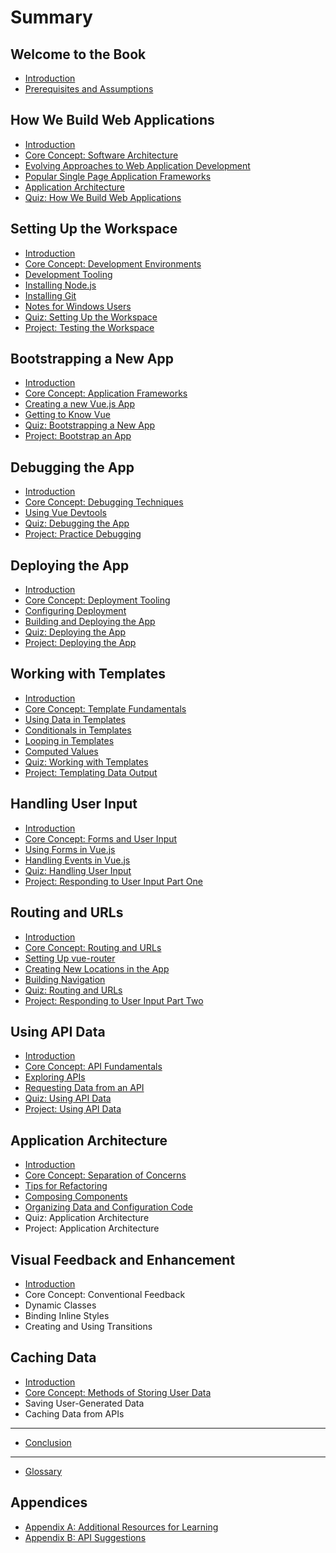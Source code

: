 # Summary

## Welcome to the Book

* [Introduction](README.md)
* [Prerequisites and Assumptions](prerequisites-and-assumptions.md)

## How We Build Web Applications

* [Introduction](how-we-build/README.md)
* [Core Concept: Software Architecture](how-we-build/core-concept-software-architecture.md)
* [Evolving Approaches to Web Application Development](how-we-build/evolving-approaches-to-web-application-development.md)
* [Popular Single Page Application Frameworks](how-we-build/popular-frontend-frameworks.md)
* [Application Architecture](how-we-build/overview-of-web-applications-landscape.md)
* [Quiz: How We Build Web Applications](how-we-build/quiz-how-we-build-web-applications.md)

## Setting Up the Workspace

* [Introduction](setting-up-workspace/README.md)
* [Core Concept: Development Environments](setting-up-workspace/core-concept-development-environments.md)
* [Development Tooling](setting-up-workspace/what-is-nodejs.md)
* [Installing Node.js](setting-up-workspace/installing-nodejs.md)
* [Installing Git](setting-up-workspace/installing-git.md)
* [Notes for Windows Users](setting-up-workspace/notes-for-windows-users.md)
* [Quiz: Setting Up the Workspace](setting-up-workspace/quiz-setting-up-the-workspace.md)
* [Project: Testing the Workspace](setting-up-workspace/project-testing-the-workspace.md)

## Bootstrapping a New App

* [Introduction](bootstrap-new-app/README.md)
* [Core Concept: Application Frameworks](bootstrap-new-app/core-concept-application-frameworks.md)
* [Creating a new Vue.js App](bootstrap-new-app/creating-a-new-vuejs-app.md)
* [Getting to Know Vue](bootstrap-new-app/getting-to-know-vue.md)
* [Quiz: Bootstrapping a New App](bootstrap-new-app/quiz-bootstrapping-a-new-app.md)
* [Project: Bootstrap an App](bootstrap-new-app/project-bootstrap-an-app.md)

## Debugging the App

* [Introduction](debug-app/README.md)
* [Core Concept: Debugging Techniques](debug-app/core-concept-debugging-techniques.md)
* [Using Vue Devtools](debug-app/using-vue-devtools.md)
* [Quiz: Debugging the App](debug-app/quiz-debugging-the-app.md)
* [Project: Practice Debugging](debug-app/project-practice-debugging.md)

## Deploying the App

* [Introduction](deploy-app/README.md)
* [Core Concept: Deployment Tooling](deploy-app/core-concept-deployment-tooling.md)
* [Configuring Deployment ](deploy-app/configuring-deployment.md)
* [Building and Deploying the App](deploy-app/building-and-deploying-the-app.md)
* [Quiz: Deploying the App](deploy-app/quiz-deploying-the-app.md)
* [Project: Deploying the App](deploy-app/project-deploying-the-app.md)

## Working with Templates

* [Introduction](working-with-templates/README.md)
* [Core Concept: Template Fundamentals](working-with-templates/core-concept-template-fundamentals.md)
* [Using Data in Templates](working-with-templates/using-data-in-templates.md)
* [Conditionals in Templates](working-with-templates/conditionals-in-templates.md)
* [Looping in Templates](working-with-templates/looping-in-templates.md)
* [Computed Values](working-with-templates/computed-values.md)
* [Quiz: Working with Templates](working-with-templates/quiz-working-with-templates.md)
* [Project: Templating Data Output](working-with-templates/project-templating-data-output.md)

## Handling User Input

* [Introduction](handling-user-input/README.md)
* [Core Concept: Forms and User Input](handling-user-input/core-concept-user-input.md)
* [Using Forms in Vue.js](handling-user-input/using-forms-in-vuejs.md)
* [Handling Events in Vue.js](handling-user-input/handling-events-in-vuejs.md)
* [Quiz: Handling User Input](handling-user-input/quiz-handling-user-input.md)
* [Project: Responding to User Input Part One](handling-user-input/project-responding-to-user-input-part-one.md)

## Routing and URLs

* [Introduction](routing-urls/README.md)
* [Core Concept: Routing and URLs](routing-urls/core-concept-routing-and-urls.md)
* [Setting Up vue-router](routing-urls/setting-up-vue-router.md)
* [Creating New Locations in the App](routing-urls/creating-new-locations-in-the-app.md)
* [Building Navigation](routing-urls/building-navigation.md)
* [Quiz: Routing and URLs](routing-urls/quiz-routing-and-urls.md)
* [Project: Responding to User Input Part Two](routing-urls/project-responding-to-user-input-part-two.md)

## Using API Data

* [Introduction](using-api-data/README.md)
* [Core Concept: API Fundamentals](using-api-data/core-concept-using-third-party-data-apis.md)
* [Exploring APIs](using-api-data/exploring-apis.md)
* [Requesting Data from an API](using-api-data/requesting-data-from-an-api.md)
* [Quiz: Using API Data](using-api-data/quiz-using-api-data.md)
* [Project: Using API Data](using-api-data/project-using-api-data.md)

## Application Architecture

* [Introduction](application-architecture/README.md)
* [Core Concept: Separation of Concerns](application-architecture/core-concept-separation-of-concerns.md)
* [Tips for Refactoring](application-architecture/tips-for-refactoring.md)
* [Composing Components](application-architecture/composing-components.md)
* [Organizing Data and Configuration Code](application-architecture/organizing-data-and-configuration-code.md)
* Quiz: Application Architecture
* Project: Application Architecture

## Visual Feedback and Enhancement

* [Introduction](visual-feedback/README.md)
* Core Concept: Conventional Feedback
* Dynamic Classes
* Binding Inline Styles
* Creating and Using Transitions

## Caching Data

* [Introduction](caching-data/README.md)
* [Core Concept: Methods of Storing User Data](caching-data/core-concept-methods-of-storing-user-data.md)
* Saving User-Generated Data
* Caching Data from APIs

---

* [Conclusion](conclusion.md)

---

* [Glossary](GLOSSARY.md)

## Appendices

* [Appendix A: Additional Resources for Learning](appendices/appendix-a-resources.md)
* [Appendix B: API Suggestions](appendices/appendix-b-api-suggestions.md)


